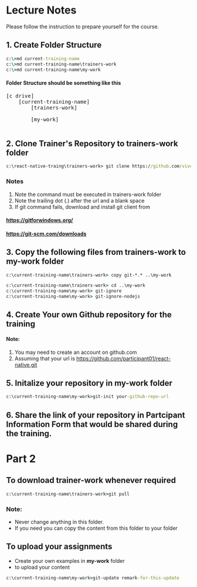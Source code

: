 # Lecture Notes

Please follow the instruction to prepare yourself for the course.




## 1. Create Folder Structure

```cmd
c:\>md current-training-name
c:\>md current-training-name\trainers-work
c:\>md current-training-name\my-work
```

#### Folder Structure should be something like this

<pre>
[c drive]
    [current-training-name]
        [trainers-work]
            
        [my-work]
        
</pre>


## 2. Clone Trainer's Repository to trainers-work folder

```cmd
c:\react-native-traing\trainers-work> git clone https://github.com/vivekduttamishra/trainer-repo-name .
```

### Notes

1. Note the command must be executed in trainers-work folder 
2. Note the trailing dot (.) after the url and a blank space
3. If git command fails, download and install git client from 

#### https://gitforwindows.org/
#### https://git-scm.com/downloads 

## 3. Copy the following files from trainers-work to my-work folder

```cmd
c:\current-training-name\trainers-work> copy git-*.* ..\my-work

c:\current-training-name\trainers-work> cd ..\my-work
c:\current-training-name\my-work> git-ignore
c:\current-training-name\my-work> git-ignore-nodejs

```



## 4. Create Your own Github repository for the training 

#### Note: 

1. You may need to create an account on github.com
2. Assuming that your url is  https://github.com/participant01/react-native.git



## 5. Initalize your repository in my-work folder 


```cmd
c:\current-training-name\my-work>git-init your-github-repo-url

```
## 6. Share the link of your repository in **Partcipant Information Form** that would be shared during the training.


# Part 2

## To download trainer-work whenever required

```cmd
c:\current-training-name\trainers-work>git pull
```

### Note: 
* Never change anything in this folder. 
* If you need you can copy the content from this folder to your folder 

## To upload your assignments

* Create your own examples in **my-work** folder
* to upload your content 

```cmd
c:\current-training-name\my-work>git-update remark-for-this-update
```



